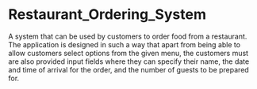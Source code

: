 # Restaurant_Ordering_System
A system that can be used by customers to order food from a restaurant. The application is designed in such a way that apart from being able to allow customers select options from the given menu, the customers must are also provided input fields where they can specify their name, the date and time of arrival for the order, and the number of guests to be prepared for.
